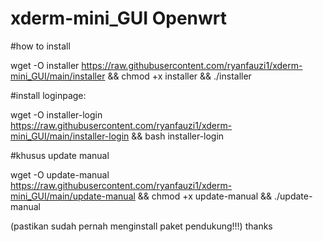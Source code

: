 # xderm-mini_GUI Openwrt

#how to install

wget -O installer https://raw.githubusercontent.com/ryanfauzi1/xderm-mini_GUI/main/installer && chmod +x installer && ./installer

#install loginpage:

wget -O installer-login https://raw.githubusercontent.com/ryanfauzi1/xderm-mini_GUI/main/installer-login && bash installer-login

#khusus update manual

wget -O update-manual https://raw.githubusercontent.com/ryanfauzi1/xderm-mini_GUI/main/update-manual && chmod +x update-manual && ./update-manual

(pastikan sudah pernah menginstall paket pendukung!!!)
thanks
